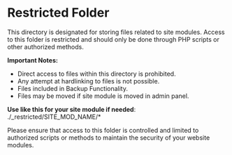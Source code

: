 # Restricted Folder

This directory is designated for storing files related to site modules. Access to this folder is restricted and should only be done through PHP scripts or other authorized methods. 

**Important Notes:**
- Direct access to files within this directory is prohibited.
- Any attempt at hardlinking to files is not possible.
- Files included in Backup Functionality.
- Files may be moved if site module is moved in admin panel.

**Use like this for your site module if needed**:  
./_restricted/SITE_MOD_NAME/* 

Please ensure that access to this folder is controlled and limited to authorized scripts or methods to maintain the security of your website modules.
